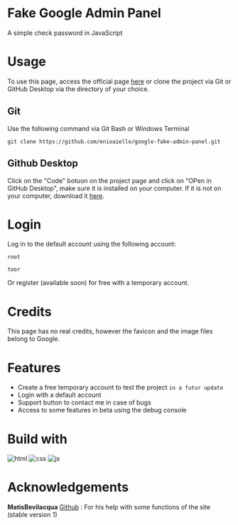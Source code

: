 # Fake Google Admin Panel
A simple check password in JavaScript
# Usage
To use this page, access the official page [here](https://enioaiello.github.io/google-fake-admin-panel/) or clone the project via Git or GitHub Desktop via the directory of your choice.
## Git
Use the following command via Git Bash or Windows Terminal
```
git clone https://github.com/enioaiello/google-fake-admin-panel.git
```
## Github Desktop
Click on the "Code" botuon on the project page and click on "OPen in GitHub Desktop", make sure it is installed on your computer. If it is not on your computer, download it [here](https://desktop.github.com).
# Login
Log in to the default account using the following account:
```
root
```
```
toor
```
Or register (available soon) for free with a temporary account.
# Credits
This page has no real credits, however the favicon and the image files belong to Google.
# Features
- Create a free temporary account to test the project `in a futur update`
- Login with a default account 
- Support button to contact me in case of bugs 
- Access to some features in beta using the debug console
# Build with
![html](https://img.shields.io/badge/HTML-239120?style=for-the-badge&logo=html5&logoColor=white) ![css](https://img.shields.io/badge/CSS-239120?&style=for-the-badge&logo=css3&logoColor=white) ![js](https://img.shields.io/badge/JavaScript-F7DF1E?style=for-the-badge&logo=JavaScript&logoColor=white)
# Acknowledgements
**MatisBevilacqua** [Github](https://github.com/MatisBevilacqua) : For his help with some functions of the site (stable version 1)
